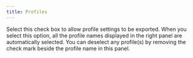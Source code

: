 ```yaml
---
title: Profiles
---
```



Select this check box to allow profile settings to be exported. When you select this option, all the profile names displayed in the right panel are automatically selected. You can deselect any profile(s) by removing the check mark beside the profile name in this panel.
